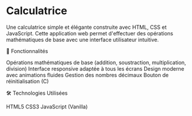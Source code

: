 # Calculatrice


Une calculatrice simple et élégante construite avec HTML, CSS et JavaScript. 
Cette application web permet d'effectuer des opérations mathématiques de base avec une interface utilisateur intuitive.

🚀 Fonctionnalités

Opérations mathématiques de base (addition, soustraction, multiplication, division)
Interface responsive adaptée à tous les écrans
Design moderne avec animations fluides
Gestion des nombres décimaux
Bouton de réinitialisation (C)

🛠️ Technologies Utilisées

HTML5
CSS3
JavaScript (Vanilla)
